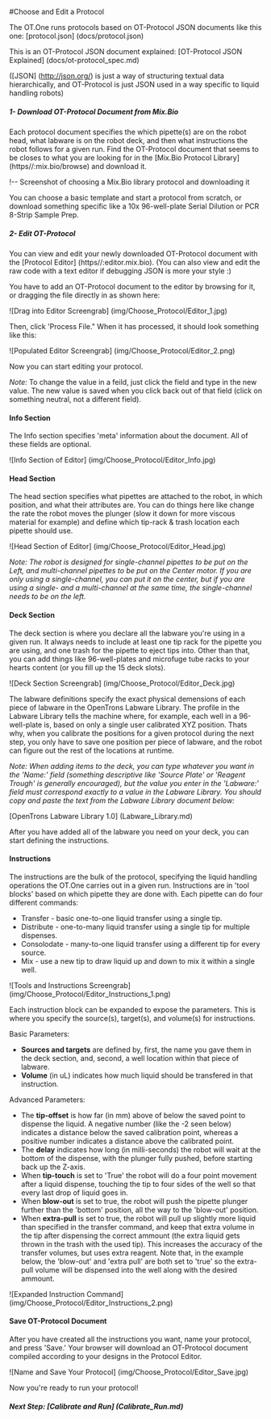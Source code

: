 #Choose and Edit a Protocol

The OT.One runs protocols based on OT-Protocol JSON documents like this one: [protocol.json] (docs/protocol.json)

This is an OT-Protocol JSON document explained: [OT-Protocol JSON Explained] (docs/ot-protocol_spec.md)

([JSON] (http://json.org/) is just a way of structuring textual data hierarchically, and OT-Protocol is just JSON used in a way specific to liquid handling robots)

##### 1- Download OT-Protocol Document from Mix.Bio

Each protocol document specifies the which pipette(s) are on the robot head, what labware is on the robot deck, and then what instructions the robot follows for a given run. Find the OT-Protocol document that seems to be closes to what you are looking for in the [Mix.Bio Protocol Library] (https//:mix.bio/browse) and download it. 

!-- Screenshot of choosing a Mix.Bio library protocol and downloading it

You can choose a basic template and start a protocol from scratch, or download something specific like a 10x 96-well-plate Serial Dilution or PCR 8-Strip Sample Prep. 

##### 2- Edit OT-Protocol 

You can view and edit your newly downloaded OT-Protocol document with the [Protocol Editor] (https//:editor.mix.bio). (You can also view and edit the raw code with a text editor if debugging JSON is more your style :) 

You have to add an OT-Protocol document to the editor by browsing for it, or dragging the file directly in as shown here:

![Drag into Editor Screengrab] (img/Choose_Protocol/Editor_1.jpg)

Then, click 'Process File." When it has processed, it should look something like this:

![Populated Editor Screengrab] (img/Choose_Protocol/Editor_2.png)

Now you can start editing your protocol.

*Note:* To change the value in a feild, just click the field and type in the new value. The new value is saved when you click back out of that field (click on something neutral, not a different field). 

#### Info Section

The Info section specifies 'meta' information about the document. All of these fields are optional. 

![Info Section of Editor] (img/Choose_Protocol/Editor_Info.jpg)

#### Head Section 

The head section specifies what pipettes are attached to the robot, in which position, and what their attributes are. You can do things here like change the rate the robot moves the plunger (slow it down for more viscous material for example) and define which tip-rack & trash location each pipette should use. 

![Head Section of Editor] (img/Choose_Protocol/Editor_Head.jpg)

*Note: The robot is designed for single-channel pipettes to be put on the Left, and multi-channel pipettes to be put on the Center motor. If you are only using a single-channel, you can put it on the center, but if you are using a single- and a multi-channel at the same time, the single-channel needs to be on the left.*

#### Deck Section

The deck section is where you declare all the labware you're using in a given run. It always needs to include at least one tip rack for the pipette you are using, and one trash for the pipette to eject tips into. Other than that, you can add things like 96-well-plates and microfuge tube racks to your hearts content (or you fill up the 15 deck slots).

![Deck Section Screengrab] (img/Choose_Protocol/Editor_Deck.jpg)

The labware definitions specify the exact physical demensions of each piece of labware in the OpenTrons Labware Library. The  profile in the Labware Library tells the machine where, for example, each well in a 96-well-plate is, based on only a single user calibrated XYZ position. Thats why, when you calibrate the positions for a given protocol during the next step, you only have to save one position per piece of labware, and the robot can figure out the rest of the locations at runtime.

_Note: When adding items to the deck, you can type whatever you want in the 'Name:' field (something descriptive like 'Source Plate' or 'Reagent Trough' is generally encouraged), but the value you enter in the 'Labware:' field must correspond exactly to a value in the Labware Library. You should copy and paste the text from the Labware Library document below:_

[OpenTrons Labware Library 1.0] (Labware_Library.md)

After you have added all of the labware you need on your deck, you can start defining the instructions. 

#### Instructions

The instructions are the bulk of the protocol, specifying the liquid handling operations the OT.One carries out in a given run. Instructions are in 'tool blocks' based on which pipette they are done with. Each pipette can do four different commands:

* Transfer - basic one-to-one liquid transfer using a single tip. 
* Distribute - one-to-many liquid transfer using a single tip for multiple dispenses. 
* Consolodate - many-to-one liquid transfer using a different tip for every source. 
* Mix - use a new tip to draw liquid up and down to mix it within a single well. 

![Tools and Instructions Screengrab] (img/Choose_Protocol/Editor_Instructions_1.png)

Each instruction block can be expanded to expose the parameters. This is where you specify the source(s), target(s), and volume(s) for instructions.

Basic Parameters:

* **Sources and targets** are defined by, first, the name you gave them in the deck section, and, second, a well location within that piece of labware.
* **Volume** (in uL) indicates how much liquid should be transfered in that instruction.

Advanced Parameters: 

* The **tip-offset** is how far (in mm) above of below the saved point to dispense the liquid. A negative number (like the -2 seen below) indicates a distance below the saved calibration point, whereas a positive number indicates a distance above the calibrated point.
* The **delay** indicates how long (in milli-seconds) the robot will wait at the bottom of the dispense, with the plunger fully pushed, before starting back up the Z-axis. 
* When **tip-touch** is set to 'True' the robot will do a four point movement after a liquid dispense, touching the tip to four sides of the well so that every last drop of liquid goes in. 
* When **blow-out** is set to true, the robot will push the pipette plunger further than the 'bottom' position, all the way to the 'blow-out' position.
* When **extra-pull** is set to true, the robot will pull up slightly more liquid than specified in the transfer command, and keep that extra volume in the tip after dispensing the correct ammount (the extra liquid gets thrown in the trash with the used tip). This increases the accuracy of the transfer volumes, but uses extra reagent. Note that, in the example below, the 'blow-out' and 'extra pull' are both set to 'true' so the extra-pull volume will be dispensed into the well along with the desired ammount. 

![Expanded Instruction Command] (img/Choose_Protocol/Editor_Instructions_2.png)

#### Save OT-Protocol Document

After you have created all the instructions you want, name your protocol, and press 'Save.' Your browser will download an OT-Protocol document compiled according to your designs in the Protocol Editor. 

![Name and Save Your Protocol] (img/Choose_Protocol/Editor_Save.jpg)

Now you're ready to run your protocol!

##### Next Step: [Calibrate and Run] (Calibrate_Run.md)
